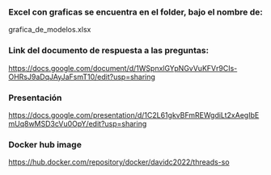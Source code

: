 ### Excel con graficas se encuentra en el folder, bajo el nombre de:
grafica_de_modelos.xlsx

### Link del documento de respuesta a las preguntas: 
https://docs.google.com/document/d/1WSpnxlGYpNGvVuKFVr9CIs-OHRsJ9aDqJAyJaFsmT10/edit?usp=sharing

### Presentación
https://docs.google.com/presentation/d/1C2L61gkvBFmREWgdiLt2xAegIbEmUq8wMSD3cVu0OpY/edit?usp=sharing

### Docker hub image
https://hub.docker.com/repository/docker/davidc2022/threads-so

